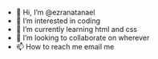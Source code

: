 - 👋 Hi, I’m @ezranatanael
- 👀 I’m interested in coding
- 🌱 I’m currently learning html and css
- 💞️ I’m looking to collaborate on wherever 
- 📫 How to reach me email me

<!---
ezranatanael/ezranatanael is a ✨ special ✨ repository because its `README.md` (this file) appears on your GitHub profile.
You can click the Preview link to take a look at your changes.
--->
